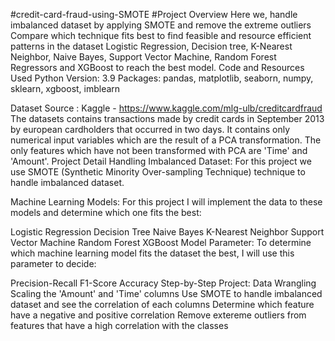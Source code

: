 #credit-card-fraud-using-SMOTE
#Project Overview
Here we, handle imbalanced dataset by applying SMOTE and remove the extreme outliers
Compare which technique fits best to find feasible and resource efficient patterns in the dataset
Logistic Regression, Decision tree, K-Nearest Neighbor, Naive Bayes, Support Vector Machine, Random Forest Regressors and XGBoost to reach the best model.
Code and Resources Used
Python Version: 3.9
Packages: pandas, matplotlib, seaborn, numpy, sklearn, xgboost, imblearn

Dataset
Source : Kaggle - https://www.kaggle.com/mlg-ulb/creditcardfraud
The datasets contains transactions made by credit cards in September 2013 by european cardholders that occurred in two days.
It contains only numerical input variables which are the result of a PCA transformation. The only features which have not been transformed with PCA are 'Time' and 'Amount'.
Project Detail
Handling Imbalanced Dataset: For this project we use SMOTE (Synthetic Minority Over-sampling Technique) technique to handle imbalanced dataset.

Machine Learning Models: For this project I will implement the data to these models and determine which one fits the best:

Logistic Regression
Decision Tree
Naive Bayes
K-Nearest Neighbor
Support Vector Machine
Random Forest
XGBoost
Model Parameter: To determine which machine learning model fits the dataset the best, I will use this parameter to decide:

Precision-Recall
F1-Score
Accuracy
Step-by-Step Project:
Data Wrangling
Scaling the 'Amount' and 'Time' columns
Use SMOTE to handle imbalanced dataset and see the correlation of each columns
Determine which feature have a negative and positive correlation
Remove extereme outliers from features that have a high correlation with the classes
